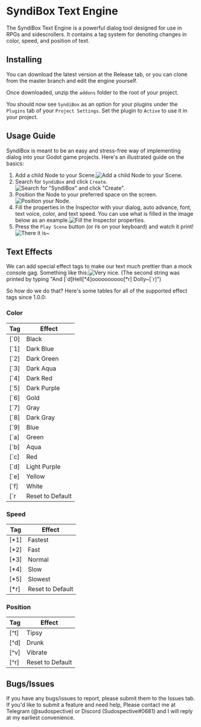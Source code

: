 # SyndiBox Text Engine
The SyndiBox Text Engine is a powerful dialog tool designed for use in RPGs and sidescrollers. It contains a tag system for denoting changes in color, speed, and position of text.

## Installing
You can download the latest version at the Release tab, or you can clone from the master branch and edit the engine yourself.

Once downloaded, unzip the `addons` folder to the root of your project.

You should now see `SyndiBox` as an option for your plugins under the `Plugins` tab of your `Project Settings`. Set the plugin to `Active` to use it in your project.

## Usage Guide
SyndiBox is meant to be an easy and stress-free way of implementing dialog into your Godot game projects. Here's an illustrated guide on the basics:

 1. Add a child Node to your Scene.![Add a child Node to your Scene.](https://imgur.com/4CxIqcX.png)
 2. Search for `SyndiBox` and click `Create`.![Search for "SyndiBox" and click "Create".](https://imgur.com/m3nZt1o.png)
 3. Position the Node to your preferred space on the screen.![Position your Node.](https://imgur.com/U22RfM3.png)
 4. Fill the properties in the Inspector with your dialog, auto advance, font, text voice, color, and text speed. You can use what is filled in the image below as an example.![Fill the Inspector properties.](https://imgur.com/0POjPSz.png)
 5. Press the `Play Scene` button (or `F6` on your keyboard) and watch it print!![There it is~](https://imgur.com/Fiigoty.png)

## Text Effects
We can add special effect tags to make our text much prettier than a mock console gag. Something like this:![Very nice.](https://i.imgur.com/Q8c3tg3.gif)
(The second string was printed by typing "And [\`d]Hell[\*4]oooooooooo[\*r] Dolly~[\`r]")

So how do we do that? Here's some tables for all of the supported effect tags since 1.0.0:

### Color
|Tag|Effect|
|--|--|
|[\`0]|Black|
|[\`1]|Dark Blue|
|[\`2]|Dark Green|
|[\`3]|Dark Aqua|
|[\`4]|Dark Red|
|[\`5]|Dark Purple|
|[\`6]|Gold|
|[\`7]|Gray|
|[\`8]|Dark Gray|
|[\`9]|Blue|
|[\`a]|Green|
|[\`b]|Aqua|
|[\`c]|Red|
|[\`d]|Light Purple|
|[\`e]|Yellow|
|[\`f]|White|
|[\`r|Reset to Default|
### Speed
|Tag|Effect|
|--|--|
|[\*1]|Fastest|
|[\*2]|Fast|
|[\*3]|Normal|
|[\*4]|Slow|
|[\*5]|Slowest|
|[\*r]|Reset to Default
### Position
|Tag|Effect|
|--|--|
|[\^t]|Tipsy|
|[\^d]|Drunk|
|[\^v]|Vibrate|
|[\^r]|Reset to Default|

## Bugs/Issues
If you have any bugs/issues to report, please submit them to the Issues tab. If you'd like to submit a feature and need help, Please contact me at Telegram (@sudospective) or Discord (Sudospective#0681) and I will reply at my earliest convenience.
